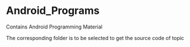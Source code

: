Android_Programs
================
Contains Android Programming Material

The corresponding folder is to be selected to get the source code of topic
